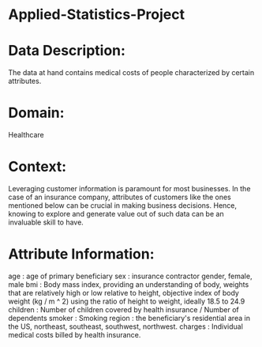 # Applied-Statistics-Project

# Data Description:
  The data at hand contains medical costs of people characterized by certain attributes.
  
# Domain: 
  Healthcare
  
# Context:
  Leveraging customer information is paramount for most businesses. In the case of an insurance company, attributes of customers like the ones mentioned below can be crucial in making business decisions. Hence, knowing to explore and generate value out of such data can be an invaluable skill to have.
  
# Attribute Information:
age : age of primary beneficiary
sex : insurance contractor gender, female, male
bmi : Body mass index, providing an understanding of body,
weights that are relatively high or low relative to height,
objective index of body weight (kg / m ^ 2) using the ratio of
height to weight, ideally 18.5 to 24.9
children : Number of children covered by health insurance /
Number of dependents
smoker : Smoking
region : the beneficiary's residential area in the US, northeast,
southeast, southwest, northwest.
charges : Individual medical costs billed by health insurance.
